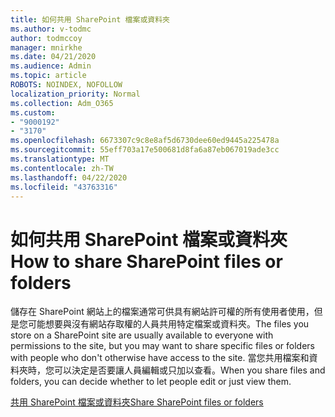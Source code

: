 ```yaml
---
title: 如何共用 SharePoint 檔案或資料夾
ms.author: v-todmc
author: todmccoy
manager: mnirkhe
ms.date: 04/21/2020
ms.audience: Admin
ms.topic: article
ROBOTS: NOINDEX, NOFOLLOW
localization_priority: Normal
ms.collection: Adm_O365
ms.custom:
- "9000192"
- "3170"
ms.openlocfilehash: 6673307c9c8e8af5d6730dee60ed9445a225478a
ms.sourcegitcommit: 55eff703a17e500681d8fa6a87eb067019ade3cc
ms.translationtype: MT
ms.contentlocale: zh-TW
ms.lasthandoff: 04/22/2020
ms.locfileid: "43763316"
---
```

# <a name="how-to-share-sharepoint-files-or-folders"></a><span data-ttu-id="942d0-102">如何共用 SharePoint 檔案或資料夾</span><span class="sxs-lookup"><span data-stu-id="942d0-102">How to share SharePoint files or folders</span></span>

<span data-ttu-id="942d0-103">儲存在 SharePoint 網站上的檔案通常可供具有網站許可權的所有使用者使用，但是您可能想要與沒有網站存取權的人員共用特定檔案或資料夾。</span><span class="sxs-lookup"><span data-stu-id="942d0-103">The files you store on a SharePoint site are usually available to everyone with permissions to the site, but you may want to share specific files or folders with people who don't otherwise have access to the site.</span></span> <span data-ttu-id="942d0-104">當您共用檔案和資料夾時，您可以決定是否要讓人員編輯或只加以查看。</span><span class="sxs-lookup"><span data-stu-id="942d0-104">When you share files and folders, you can decide whether to let people edit or just view them.</span></span>

[<span data-ttu-id="942d0-105">共用 SharePoint 檔案或資料夾</span><span class="sxs-lookup"><span data-stu-id="942d0-105">Share SharePoint files or folders</span></span>](https://support.office.com/article/1fe37332-0f9a-4719-970e-d2578da4941c)